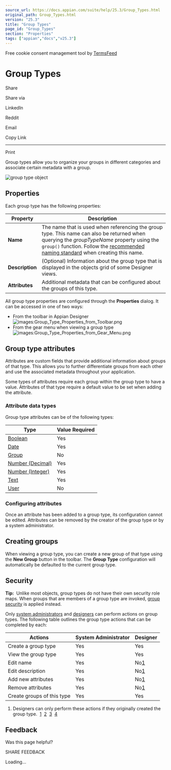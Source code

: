 ```yaml
---
source_url: https://docs.appian.com/suite/help/25.3/Group_Types.html
original_path: Group_Types.html
version: "25.3"
title: "Group Types"
page_id: "Group_Types"
section: "Properties"
tags: ["appian","docs","v25.3"]
---
```



Free cookie consent management tool by [TermsFeed](https://www.termsfeed.com/)

# Group Types

Share

Share via

LinkedIn

Reddit

Email

Copy Link

* * *

Print

Group types allow you to organize your groups in different categories and associate certain metadata with a group.

![group type object](images/Group_Type_Designer.png)

## Properties

Each group type has the following properties:

| Property | Description |
| --- | --- |
| **Name** | The name that is used when referencing the group type. This name can also be returned when querying the _groupTypeName_ property using the `group()` function. Follow the [recommended naming standard](Standard_Object_Names.html#group-objects) when creating this name. |
| **Description** | (Optional) Information about the group type that is displayed in the objects grid of some Designer views. |
| **Attributes** | Additional metadata that can be configured about the groups of this type. |

All group type properties are configured through the **Properties** dialog. It can be accessed in one of two ways:

-   From the toolbar in Appian Designer ![images:Group_Type_Properties_from_Toolbar.png](images/Group_Type_Properties_from_Toolbar.png)
-   From the gear menu when viewing a group type ![images:Group_Type_Properties_from_Gear_Menu.png](images/Group_Type_Properties_from_Gear_Menu.png)

## Group type attributes

Attributes are custom fields that provide additional information about groups of that type. This allows you to further differentiate groups from each other and use the associated metadata throughout your application.

Some types of attributes require each group within the group type to have a value. Attributes of that type require a default value to be set when adding the attribute.

### Attribute data types

Group type attributes can be of the following types:

| Type | Value Required |
| --- | --- |
| [Boolean](Appian_Data_Types.html#boolean) | Yes |
| [Date](Appian_Data_Types.html#date) | Yes |
| [Group](Appian_Data_Types.html#group) | No |
| [Number (Decimal)](Appian_Data_Types.html#number-\(decimal\)) | Yes |
| [Number (Integer)](Appian_Data_Types.html#number-\(integer\)) | Yes |
| [Text](Appian_Data_Types.html#text) | Yes |
| [User](Appian_Data_Types.html#user) | No |

### Configuring attributes

Once an attribute has been added to a group type, its configuration cannot be edited. Attributes can be removed by the creator of the group type or by a system administrator.

## Creating groups

When viewing a group type, you can create a new group of that type using the **New Group** button in the toolbar. The **Group Type** configuration will automatically be defaulted to the current group type.

## Security

**Tip:**  Unlike most objects, group types do not have their own security role maps. When groups that are members of a group type are invoked, [group security](Group_Management.html#prodlink-security) is applied instead.

Only [system administrators](User_Management.html#manage-user-rights-and-security) and [designers](User_Roles.html#designer-role) can perform actions on group types. The following table outlines the group type actions that can be completed by each:

| Actions | System Administrator | Designer |
| --- | --- | --- |
| Create a group type | Yes | Yes |
| View the group type | Yes | Yes |
| Edit name | Yes | No[1](#fn:1) |
| Edit description | Yes | No[1](#fn:1) |
| Add new attributes | Yes | No[1](#fn:1) |
| Remove attributes | Yes | No[1](#fn:1) |
| Create groups of this type | Yes | Yes |

1.  Designers can only perform these actions if they originally created the group type.  [1](#fnref:1)  [2](#fnref:1:1)  [3](#fnref:1:2)  [4](#fnref:1:3)

## Feedback

Was this page helpful?

SHARE FEEDBACK

Loading...
